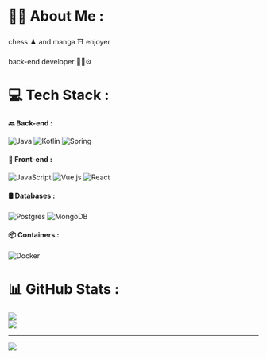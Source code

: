 # 👋🏻 About Me :
chess ♟️ and manga ⛩️ enjoyer <br><br>back-end developer 👨‍💻⚙️

# 💻 Tech Stack :

#### 🔙 Back-end : 
![Java](https://img.shields.io/badge/java-%23ED8B00.svg?style=flat&logo=java&logoColor=white) 
![Kotlin](https://img.shields.io/badge/kotlin-%230095D5.svg?style=flat&logo=kotlin&logoColor=white) 
![Spring](https://img.shields.io/badge/spring-%236DB33F.svg?style=flat&logo=spring&logoColor=white)

#### 🎨 Front-end : 
![JavaScript](https://img.shields.io/badge/javascript-%23323330.svg?style=flat&logo=javascript&logoColor=%23F7DF1E)
![Vue.js](https://img.shields.io/badge/vuejs-%2335495e.svg?style=flat&logo=vuedotjs&logoColor=%234FC08D) 
![React](https://img.shields.io/badge/react-%2320232a.svg?style=flat&logo=react&logoColor=%2361DAFB) 

#### 🛢 Databases : 
![Postgres](https://img.shields.io/badge/postgres-%23316192.svg?style=flat&logo=postgresql&logoColor=white)
![MongoDB](https://img.shields.io/badge/MongoDB-%234ea94b.svg?style=flat&logo=mongodb&logoColor=white) 

#### 📦 Containers : 
![Docker](https://img.shields.io/badge/docker-%230db7ed.svg?style=flat&logo=docker&logoColor=white)


# 📊 GitHub Stats :
![](https://github-readme-streak-stats.herokuapp.com/?user=AdilTestelin&theme=dark&hide_border=false)<br/>
![](https://github-readme-stats.vercel.app/api/top-langs/?username=AdilTestelin&theme=dark&hide_border=false&include_all_commits=true&count_private=true&layout=compact)

---
[![](https://visitcount.itsvg.in/api?id=AdilTestelin&icon=0&color=0)](https://visitcount.itsvg.in)

<!-- Proudly created with GPRM ( https://gprm.itsvg.in ) -->
